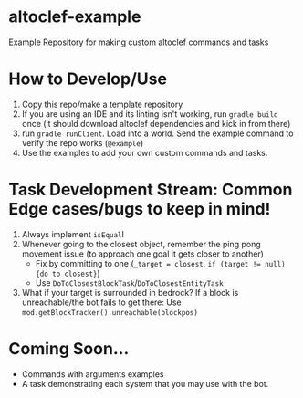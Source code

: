 # altoclef-example
Example Repository for making custom altoclef commands and tasks

# How to Develop/Use

1) Copy this repo/make a template repository
2) If you are using an IDE and its linting isn't working, run `gradle build` once (it should download altoclef dependencies and kick in from there)
3) run `gradle runClient`. Load into a world. Send the example command to verify the repo works (`@example`)
4) Use the examples to add your own custom commands and tasks.


# Task Development Stream: Common Edge cases/bugs to keep in mind!

1) Always implement `isEqual`!
2) Whenever going to the closest object, remember the ping pong movement issue (to approach one goal it gets closer to another)
    - Fix by committing to one (`_target = closest`, `if (target != null) {do to closest}`)
    - Use `DoToClosestBlockTask`/`DoToClosestEntityTask`
3) What if your target is surrounded in bedrock? If a block is unreachable/the bot fails to get there: Use `mod.getBlockTracker().unreachable(blockpos)`


# Coming Soon...
- Commands with arguments examples
- A task demonstrating each system that you may use with the bot.
